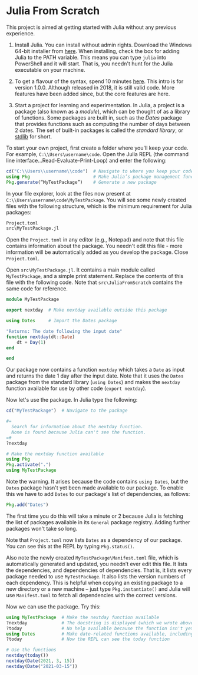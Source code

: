 # Julia From Scratch

This project is aimed at getting started with Julia without any previous experience.

1. Install Julia. You can install without admin rights.
   Download the Windows 64-bit installer from [here](https://julialang.org/downloads/).
   When installing, check the box for adding Julia to the PATH variable. This means you can type `julia` into PowerShell and it will start.
   That is, you needn't hunt for the Julia executable on your machine.

2. To get a flavour of the syntax, spend 10 minutes [here](https://learnxinyminutes.com/docs/julia/). This intro is for version 1.0.0. Although released in 2018, it is still valid code. More features have been added since, but the core features are here.

3. Start a project for learning and experimentation.
   In Julia, a project is a package (also known as a _module_), which can be thought of as a library of functions.
   Some packages are built in, such as the _Dates_ package that provides functions such as computing the number of days between 2 dates.
   The set of built-in packages is called the _standard library_, or [stdlib](https://docs.julialang.org/en/v1/stdlib/Dates/) for short.

To start your own project, first create a folder where you'll keep your code. For example, `C:\\Users\username\code`.
Open the Julia REPL (the command line interface...Read-Evaluate-Print-Loop) and enter the following:

```julia
cd("C:\\Users\\username\\code")  # Navigate to where you keep your code
using Pkg                        # Make Julia’s package management functions available
Pkg.generate(“MyTestPackage”)    # Generate a new package
```

In your file explorer, look at the files now present at `C:\\Users\username\code\MyTestPackage`.
You will see some newly created files with the following structure, which is the minimum requirement for Julia packages:

```bash
Project.toml
src\MyTestPackage.jl
```

Open the `Project.toml` in any editor (e.g., Notepad) and note that this file contains information about the package.
You needn't edit this file - more  information will be automatically added as you develop the package.
Close `Project.toml`.

Open `src\MyTestPackage.jl`. It contains a main module called `MyTestPackage`, and a simple print statement.
Replace the contents of this file with the following code.
Note that `src\JuliaFromScratch` contains the same code for reference.

```julia
module MyTestPackage

export nextday  # Make nextday available outside this package

using Dates     # Import the Dates package

"Returns: The date following the input date"
function nextday(dt::Date)
    dt + Day(1)
end

end
```

Our package now contains a function `nextday` which takes a `Date` as input and returns the date 1 day after the input date.
Note that it uses the `Dates` package from the standard library (`using Dates`) and makes the `nextday` function available for use by other code (`export nextday`).

Now let's use the package. In Julia type the following:


```julia
cd("MyTestPackage")  # Navigate to the package

#=
  Search for information about the nextday function.
  None is found because Julia can't see the function.
=#
?nextday

# Make the nextday function available
using Pkg
Pkg.activate(".")
using MyTestPackage
```

Note the warning. It arises because the code contains `using Dates`, but the `Dates` package hasn't yet been made available to our package.
To enable this we have to add `Dates` to our package's list of dependencies, as follows:

```julia
Pkg.add("Dates")
```

The first time you do this will take a minute or 2 because Julia is fetching the list of packages available in its `General` package registry.
Adding further packages won't take so long.

Note that `Project.toml` now lists `Dates` as a dependency of our package.
You can see this at the REPL by typing `Pkg.status()`.


Also note the newly created `MyTestPackage\Manifest.toml` file, which is automatically generated and updated, you needn’t ever edit this file.
It lists the dependencies, and dependencies of dependencies. That is, it lists every package needed to use `MyTestPackage`.
It also lists the version numbers of each dependency.
This is helpful when copying an existing package to a new directory or a new machine – just
type `Pkg.instantiate()` and Julia will use `Manifest.toml` to fetch all dependencies with the correct versions.

Now we can use the package. Try this:

```julia
using MyTestPackage  # Make the nextday function available
?nextday             # The docstring is displayed (which we wrote above the function defintion).
?today               # No help available because the function isn't yet available to our REPL
using Dates          # Make date-related functions available, including today().
?today               # Now the REPL can see the today function

# Use the functions
nextday(today())
nextday(Date(2021, 3, 15))
nextday(Date("2021-03-15"))
```
